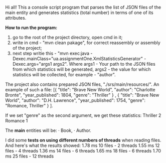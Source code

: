 Hi all!
This a console script program that parses the list of JSON files of the main entity and generates statistics (total number) in terms of one of its attributes. 

**How to run the program:** 
1) go to the root of the project directory, open cmd in it;
2) write in cmd - "mvn clean pakage", for correct reassembly or assembly of the project;
3) next step writie this - "mvn exec:java -Dexec.mainClass="ua.assignmentOne.XmlStatisticsGenerator" -Dexec.args="args1 args2". Where args1 - Your path to the JSON files from which statistics will be generated, args2 - the value for which statistics will be collected, for example - "author".

The project also contains prepared JSON files, "./srs/main/resources/".
An example of such a file: 
[{
    "title": "Brave New World",
    "author": "Charlotte Bronte",
    "year_published": 1804,
    "genre": "Thriller"
}
, {
    "title": "Brave New World",
    "author": "D.H. Lawrence",
    "year_published": 1754,
    "genre": "Romance, Thriller"
}
]. 

If we set "genre" as the second argument, we get these statistics:
<statistics>
  <item>
    <value>Thriller</value>
    <count>2</count>
  </item>
  <item>
    <value>Romance</value>
    <count>1</count>
  </item>

The **main** entities will be:
· Book,
· Author.


I did some **tests on using different numbers of threads** when reading files. And here's what the results showed:
1.78 ms 10 files - 2 threads
1.55 ms 12 files - 4 threads
1.36 ms 14 files - 6 threads
1.65 ms 18 files - 6 threads
1.70 ms 25 files - 12 threads
